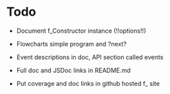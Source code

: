 # Todo

* Document f_Constructor instance (!!options!!)

* Flowcharts simple program and ?next?

* Event descriptions in doc, API section called events

* Full doc and JSDoc links in README.md
* Put coverage and doc links in github hosted f_ site